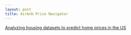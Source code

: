 ```yaml
---
layout: post
title: Airbnb Price Navigator
---
```


[Analyzing housing datasets to predict home prices in the US](https://pricenavigator.netlify.app/)
